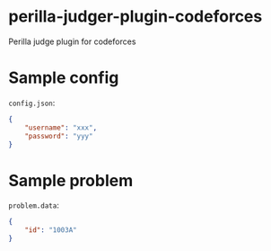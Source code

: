 # perilla-judger-plugin-codeforces
Perilla judge plugin for codeforces

# Sample config
`config.json`:
```json
{
    "username": "xxx",
    "password": "yyy"
}
```

# Sample problem
`problem.data`:
```json
{
    "id": "1003A"
}
```